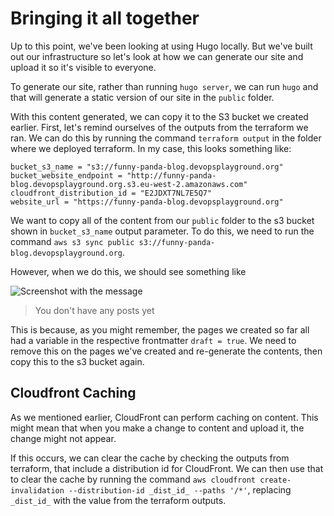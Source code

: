 # Bringing it all together
Up to this point, we've been looking at using Hugo locally. But we've built
out our infrastructure so let's look at how we can generate our site and upload
it so it's visible to everyone.

To generate our site, rather than running `hugo server`, we can run `hugo`
and that will generate a static version of our site in the `public` folder.

With this content generated, we can copy it to the S3 bucket we created earlier. First,
let's remind ourselves of the outputs from the terraform we ran. We can do this by
running the command `terraform output` in the folder where we deployed terraform. In my
case, this looks something like:

```
bucket_s3_name = "s3://funny-panda-blog.devopsplayground.org"
bucket_website_endpoint = "http://funny-panda-blog.devopsplayground.org.s3.eu-west-2.amazonaws.com"
cloudfront_distribution_id = "E2JDXT7NL7E5Q7"
website_url = "https://funny-panda-blog.devopsplayground.org"
```

We want to copy all of the content from our `public` folder to the s3 bucket shown in `bucket_s3_name`
output parameter. To do this, we need to run the command `aws s3 sync public s3://funny-panda-blog.devopsplayground.org`.

However, when we do this, we should see something like

![Screenshot](/images/sshot_10_01.png) with the message
> You don't have any posts yet

This is because, as you might remember, the pages we created so far all had a variable in the
respective frontmatter `draft = true`. We need to remove this on the pages we've created and
re-generate the contents, then copy this to the s3 bucket again.

## Cloudfront Caching
As we mentioned earlier, CloudFront can perform caching on content. This might mean that
when you make a change to content and upload it, the change might not appear.

If this occurs, we can clear the cache by checking the outputs from terraform, that
include a distribution id for CloudFront. We can then use that to clear the cache by
running the command `aws cloudfront create-invalidation --distribution-id _dist_id_ --paths '/*'`,
replacing `_dist_id_` with the value from the terraform outputs.
